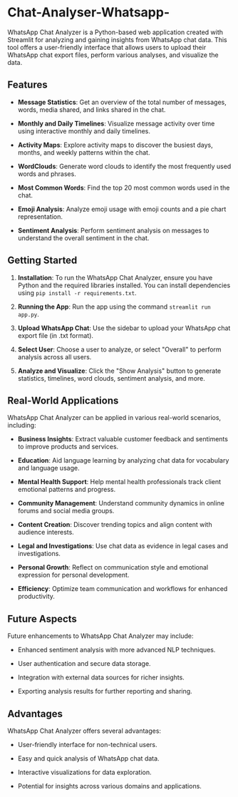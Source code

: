 # Chat-Analyser-Whatsapp-

WhatsApp Chat Analyzer is a Python-based web application created with Streamlit for analyzing and gaining insights from WhatsApp chat data. This tool offers a user-friendly interface that allows users to upload their WhatsApp chat export files, perform various analyses, and visualize the data.

## Features

- **Message Statistics**: Get an overview of the total number of messages, words, media shared, and links shared in the chat.

- **Monthly and Daily Timelines**: Visualize message activity over time using interactive monthly and daily timelines.

- **Activity Maps**: Explore activity maps to discover the busiest days, months, and weekly patterns within the chat.

- **WordClouds**: Generate word clouds to identify the most frequently used words and phrases.

- **Most Common Words**: Find the top 20 most common words used in the chat.

- **Emoji Analysis**: Analyze emoji usage with emoji counts and a pie chart representation.

- **Sentiment Analysis**: Perform sentiment analysis on messages to understand the overall sentiment in the chat.

## Getting Started

1. **Installation**: To run the WhatsApp Chat Analyzer, ensure you have Python and the required libraries installed. You can install dependencies using `pip install -r requirements.txt`.

2. **Running the App**: Run the app using the command `streamlit run app.py`.

3. **Upload WhatsApp Chat**: Use the sidebar to upload your WhatsApp chat export file (in .txt format).

4. **Select User**: Choose a user to analyze, or select "Overall" to perform analysis across all users.

5. **Analyze and Visualize**: Click the "Show Analysis" button to generate statistics, timelines, word clouds, sentiment analysis, and more.

## Real-World Applications

WhatsApp Chat Analyzer can be applied in various real-world scenarios, including:

- **Business Insights**: Extract valuable customer feedback and sentiments to improve products and services.

- **Education**: Aid language learning by analyzing chat data for vocabulary and language usage.

- **Mental Health Support**: Help mental health professionals track client emotional patterns and progress.

- **Community Management**: Understand community dynamics in online forums and social media groups.

- **Content Creation**: Discover trending topics and align content with audience interests.

- **Legal and Investigations**: Use chat data as evidence in legal cases and investigations.

- **Personal Growth**: Reflect on communication style and emotional expression for personal development.

- **Efficiency**: Optimize team communication and workflows for enhanced productivity.

## Future Aspects

Future enhancements to WhatsApp Chat Analyzer may include:

- Enhanced sentiment analysis with more advanced NLP techniques.

- User authentication and secure data storage.

- Integration with external data sources for richer insights.

- Exporting analysis results for further reporting and sharing.

## Advantages

WhatsApp Chat Analyzer offers several advantages:

- User-friendly interface for non-technical users.

- Easy and quick analysis of WhatsApp chat data.

- Interactive visualizations for data exploration.

- Potential for insights across various domains and applications.

